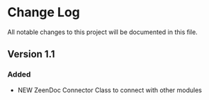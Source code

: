 # Change Log
All notable changes to this project will be documented in this file.

## Version 1.1

### Added

- NEW ZeenDoc Connector Class to connect with other modules

